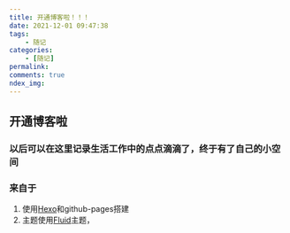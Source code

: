```yaml
---
title: 开通博客啦！！！
date: 2021-12-01 09:47:38
tags:
    - 随记
categories: 
    - [随记]
permalink: 
comments: true
ndex_img:
---
```


## 开通博客啦

### 以后可以在这里记录生活工作中的点点滴滴了，终于有了自己的小空间

### 来自于

1. 使用[Hexo](https://hexo.io/)和github-pages搭建
2. 主题使用[Fluid](https://github.com/fluid-dev/hexo-theme-fluid)主题，
